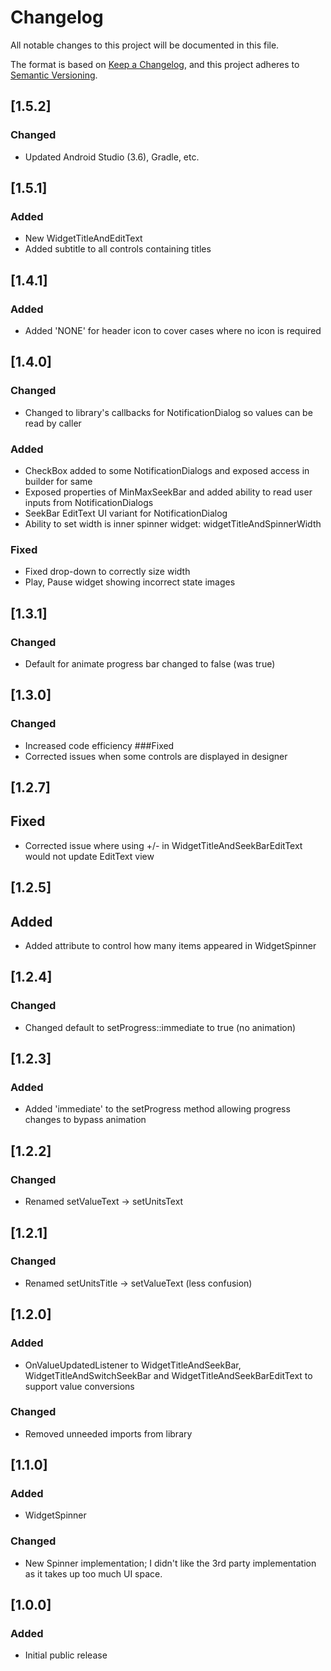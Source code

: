 # Changelog
All notable changes to this project will be documented in this file.

The format is based on [Keep a Changelog](https://keepachangelog.com/en/1.0.0/),
and this project adheres to [Semantic Versioning](https://semver.org/spec/v2.0.0.html).

## [1.5.2]
### Changed
- Updated Android Studio (3.6), Gradle, etc.

## [1.5.1]
### Added
- New WidgetTitleAndEditText
- Added subtitle to all controls containing titles

## [1.4.1]
### Added
- Added 'NONE' for header icon to cover cases where no icon is required

## [1.4.0]
### Changed
- Changed to library's callbacks for NotificationDialog so values can be read by caller
### Added
- CheckBox added to some NotificationDialogs and exposed access in builder for same
- Exposed properties of MinMaxSeekBar and added ability to read user inputs from NotificationDialogs
- SeekBar EditText UI variant for NotificationDialog
- Ability to set width is inner spinner widget: widgetTitleAndSpinnerWidth
### Fixed
- Fixed drop-down to correctly size width
- Play, Pause widget showing incorrect state images

## [1.3.1]
### Changed
- Default for animate progress bar changed to false (was true)

## [1.3.0]
### Changed
- Increased code efficiency
###Fixed
- Corrected issues when some controls are displayed in designer

## [1.2.7]
## Fixed
- Corrected issue where using +/- in WidgetTitleAndSeekBarEditText would not update EditText view

## [1.2.5]
## Added
- Added attribute to control how many items appeared in WidgetSpinner

## [1.2.4]
### Changed
- Changed default to setProgress::immediate to true (no animation)

## [1.2.3]
### Added
- Added 'immediate' to the setProgress method allowing progress changes to bypass animation

## [1.2.2]
### Changed
- Renamed setValueText -> setUnitsText

## [1.2.1]
### Changed
- Renamed setUnitsTitle -> setValueText (less confusion)

## [1.2.0]
### Added
- OnValueUpdatedListener to WidgetTitleAndSeekBar, WidgetTitleAndSwitchSeekBar and WidgetTitleAndSeekBarEditText to support value conversions
### Changed
- Removed unneeded imports from library

## [1.1.0]
### Added
- WidgetSpinner
### Changed
- New Spinner implementation; I didn't like the 3rd party implementation as it takes up too much UI space.

## [1.0.0]
### Added
- Initial public release
